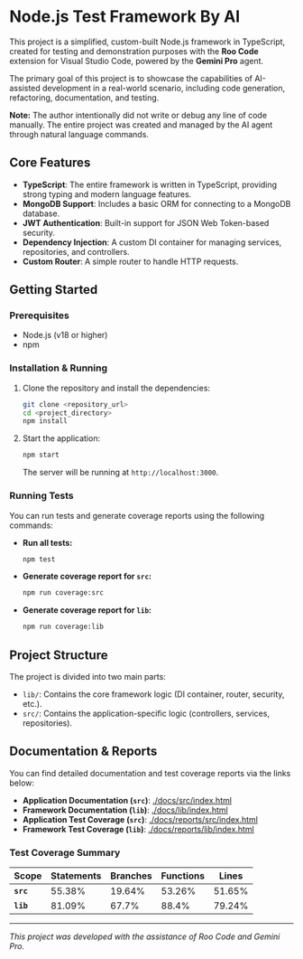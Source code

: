 # Node.js Test Framework By AI

This project is a simplified, custom-built Node.js framework in TypeScript, created for testing and demonstration purposes with the **Roo Code** extension for Visual Studio Code, powered by the **Gemini Pro** agent.

The primary goal of this project is to showcase the capabilities of AI-assisted development in a real-world scenario, including code generation, refactoring, documentation, and testing.

**Note:** The author intentionally did not write or debug any line of code manually. The entire project was created and managed by the AI agent through natural language commands.

## Core Features

*   **TypeScript**: The entire framework is written in TypeScript, providing strong typing and modern language features.
*   **MongoDB Support**: Includes a basic ORM for connecting to a MongoDB database.
*   **JWT Authentication**: Built-in support for JSON Web Token-based security.
*   **Dependency Injection**: A custom DI container for managing services, repositories, and controllers.
*   **Custom Router**: A simple router to handle HTTP requests.

## Getting Started

### Prerequisites

*   Node.js (v18 or higher)
*   npm

### Installation & Running

1.  Clone the repository and install the dependencies:
    ```bash
    git clone <repository_url>
    cd <project_directory>
    npm install
    ```

2.  Start the application:
    ```bash
    npm start
    ```
    The server will be running at `http://localhost:3000`.

### Running Tests

You can run tests and generate coverage reports using the following commands:

*   **Run all tests:**
    ```bash
    npm test
    ```

*   **Generate coverage report for `src`:**
    ```bash
    npm run coverage:src
    ```

*   **Generate coverage report for `lib`:**
    ```bash
    npm run coverage:lib
    ```

## Project Structure

The project is divided into two main parts:

*   `lib/`: Contains the core framework logic (DI container, router, security, etc.).
*   `src/`: Contains the application-specific logic (controllers, services, repositories).

## Documentation & Reports

You can find detailed documentation and test coverage reports via the links below:

*   **Application Documentation (`src`)**: [./docs/src/index.html](./docs/src/index.html)
*   **Framework Documentation (`lib`)**: [./docs/lib/index.html](./docs/lib/index.html)
*   **Application Test Coverage (`src`)**: [./docs/reports/src/index.html](./docs/reports/src/index.html)
*   **Framework Test Coverage (`lib`)**: [./docs/reports/lib/index.html](./docs/reports/lib/index.html)

### Test Coverage Summary

| Scope      | Statements | Branches | Functions | Lines    |
|------------|------------|----------|-----------|----------|
| **`src`**  | 55.38%     | 19.64%   | 53.26%    | 51.65%   |
| **`lib`**  | 81.09%     | 67.7%    | 88.4%     | 79.24%   |

---
*This project was developed with the assistance of Roo Code and Gemini Pro.*